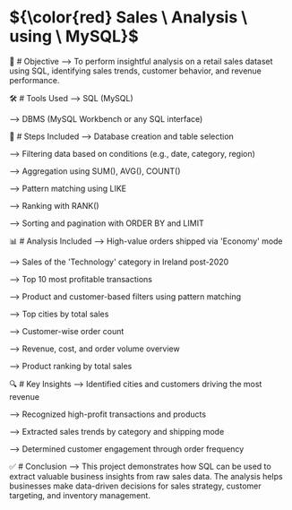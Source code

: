 # ${\color{red} Sales \ Analysis \  using \  MySQL}$


📌 # Objective
  --> To perform insightful analysis on a retail sales dataset using SQL, identifying sales trends, customer behavior, and revenue performance.

🛠️ # Tools Used
  --> SQL (MySQL)

  --> DBMS (MySQL Workbench or any SQL interface)

🔄 # Steps Included
  --> Database creation and table selection

  --> Filtering data based on conditions (e.g., date, category, region)

  --> Aggregation using SUM(), AVG(), COUNT()

  --> Pattern matching using LIKE

  --> Ranking with RANK()

  --> Sorting and pagination with ORDER BY and LIMIT

📊 # Analysis Included
  --> High-value orders shipped via 'Economy' mode

  --> Sales of the 'Technology' category in Ireland post-2020

  --> Top 10 most profitable transactions

  --> Product and customer-based filters using pattern matching

  --> Top cities by total sales

  -->  Customer-wise order count

  --> Revenue, cost, and order volume overview

  --> Product ranking by total sales

🔍 # Key Insights
 --> Identified cities and customers driving the most revenue

 --> Recognized high-profit transactions and products

 --> Extracted sales trends by category and shipping mode

 --> Determined customer engagement through order frequency

✅ # Conclusion
 --> This project demonstrates how SQL can be used to extract valuable business insights from raw sales data. The analysis helps businesses make data-driven decisions for sales strategy, customer targeting, and 
     inventory management.

